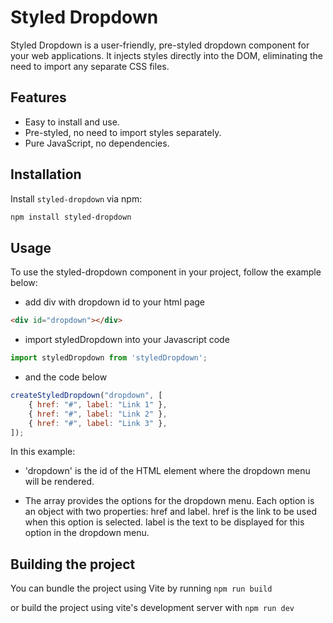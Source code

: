 # Styled Dropdown

Styled Dropdown is a user-friendly, pre-styled dropdown component for your web applications. It injects styles directly into the DOM, eliminating the need to import any separate CSS files.

## Features

- Easy to install and use.
- Pre-styled, no need to import styles separately.
- Pure JavaScript, no dependencies.

## Installation

Install `styled-dropdown` via npm:

```bash
npm install styled-dropdown
```

## Usage

To use the styled-dropdown component in your project, follow the example below:

- add div with dropdown id to your html page

```html
<div id="dropdown"></div>
```

- import styledDropdown into your Javascript code

```js
import styledDropdown from 'styledDropdown';
```

- and the code below

```js
createStyledDropdown("dropdown", [
	{ href: "#", label: "Link 1" },
	{ href: "#", label: "Link 2" },
	{ href: "#", label: "Link 3" },
]);
```

In this example:

- 'dropdown' is the id of the HTML element where the dropdown menu will be rendered.

- The array provides the options for the dropdown menu. Each option is an object with two properties: href and label. href is the link to be used when this option is selected. label is the text to be displayed for this option in the dropdown menu.

## Building the project

You can bundle the project using Vite by running `npm run build`

or build the project using vite's development server with `npm run dev`
